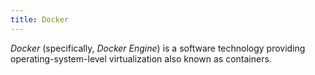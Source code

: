 ```yaml
---
title: Docker
---
```


*Docker* (specifically, *Docker Engine*) is a software technology providing operating-system-level virtualization also known as containers. 